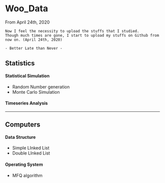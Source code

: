 # Woo_Data  

From April 24th, 2020  

```  
Now I feel the necessity to upload the stuffs that I studied.  
Though much times are gone, I start to upload my stuffs on Github from now on. (April 24th, 2020)  

- Better Late than Never -  
```  

## Statistics  

#### Statistical Simulation  
- Random Number generation  
- Monte Carlo Simulation  

#### Timeseries Analysis  

---  

## Computers  

#### Data Structure  
- Simple LInked List  
- Double LInked List  

#### Operating System
- MFQ algorithm  
